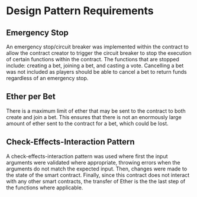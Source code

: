 # Design Pattern Requirements

## Emergency Stop
An emergency stop/circuit breaker was implemented within the contract to allow the contract creator to trigger the circuit breaker to stop the execution of certain functions within the contract. The functions that are stopped include: creating a bet, joining a bet, and casting a vote. Cancelling a bet was not included as players should be able to cancel a bet to return funds regardless of an emergency stop.  

## Ether per Bet
There is a maximum limit of ether that may be sent to the contract to both create and join a bet. This ensures that there is not an enormously large amount of ether sent to the contract for a bet, which could be lost.

## Check-Effects-Interaction Pattern
A check-effects-interaction pattern was used where first the input arguments were validated where appropriate, throwing errors when the arguments do not match the expected input. Then, changes were made to the state of the smart contract. Finally, since this contract does not interact with any other smart contracts, the transfer of Ether is the the last step of the functions where applicable.

